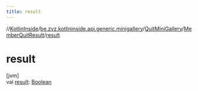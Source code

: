 ```yaml
---
title: result
---
```

//[KotlinInside](../../../../index.html)/[be.zvz.kotlininside.api.generic.minigallery](../../index.html)/[QuitMiniGallery](../index.html)/[MemberQuitResult](index.html)/[result](result.html)



# result



[jvm]\
val [result](result.html): [Boolean](https://kotlinlang.org/api/latest/jvm/stdlib/kotlin/-boolean/index.html)




